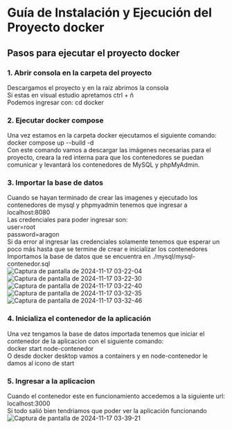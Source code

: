 # Guía de Instalación y Ejecución del Proyecto docker

## Pasos para ejecutar el proyecto docker

### 1. Abrir consola en la carpeta del proyecto

Descargamos el proyecto y en la raiz abrimos la consola  
Si estas en visual estudio apretamos ctrl + ñ  
Podemos ingresar con: cd docker  

### 2. Ejecutar docker compose

Una vez estamos en la carpeta docker ejecutamos el siguiente comando: docker compose up --build -d  
Con este comando vamos a descargar las imágenes necesarias para el proyecto, creara la red interna para que los contenedores se puedan comunicar y levantará los contenedores de MySQL y phpMyAdmin.  

### 3. Importar la base de datos
Cuando se hayan terminado de crear las imagenes y ejecutado los contenedores de mysql y phpmyadmin tenemos que ingresar a localhost:8080  
Las credenciales para poder ingresar son:  
    user=root  
    password=aragon  
Si da error al ingresar las credenciales solamente tenemos que esperar un poco más hasta que se termine de crear e inicializar los contenedores  
Importamos la base de datos que se encuentra en ./mysql/mysql-contenedor.sql  
![Captura de pantalla de 2024-11-17 03-22-04](https://github.com/user-attachments/assets/89fc29f5-9454-48ee-96ce-6098cc66b908)
![Captura de pantalla de 2024-11-17 03-22-30](https://github.com/user-attachments/assets/f3866633-db4b-423e-bbfe-89f3fe7f2183)
![Captura de pantalla de 2024-11-17 03-22-40](https://github.com/user-attachments/assets/89f1f90f-ac20-4480-910b-2ff430997294)
![Captura de pantalla de 2024-11-17 03-32-35](https://github.com/user-attachments/assets/62b0bb31-b5a1-4279-95e6-4f1fe2ff1e96)
![Captura de pantalla de 2024-11-17 03-32-46](https://github.com/user-attachments/assets/c30b8216-89a5-4778-9556-4775708d835b)


### 4. Inicializa el contenedor de la aplicación
Una vez tengamos la base de datos importada tenemos que iniciar el contenedor de la aplicacion con el siguiente comando:  
    docker start node-contenedor  
O desde docker desktop vamos a containers y en node-contenedor le damos al icono de start  

### 5. Ingresar a la aplicacion
Cuando el contenedor este en funcionamiento accedemos a la siguiente url:  
    localhost:3000  
Si todo salió bien tendriamos que poder ver la aplicación funcionando
![Captura de pantalla de 2024-11-17 03-39-21](https://github.com/user-attachments/assets/a581c7aa-08dd-4782-85e7-04c2339aa2cf)

